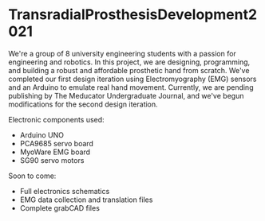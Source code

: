 # TransradialProsthesisDevelopment2021
We're a group of 8 university engineering students with a passion for engineering and robotics. In this project, we are designing, programming, and building a robust and affordable prosthetic hand from scratch. We've completed our first design iteration using Electromyography (EMG) sensors and an Arduino to emulate real hand movement. Currently, we are pending publishing by The Meducator Undergraduate Journal, and we've begun modifications for the second design iteration.

Electronic components used:
- Arduino UNO
- PCA9685 servo board
- MyoWare EMG board
- SG90 servo motors

Soon to come:
- Full electronics schematics
- EMG data collection and translation files
- Complete grabCAD files

